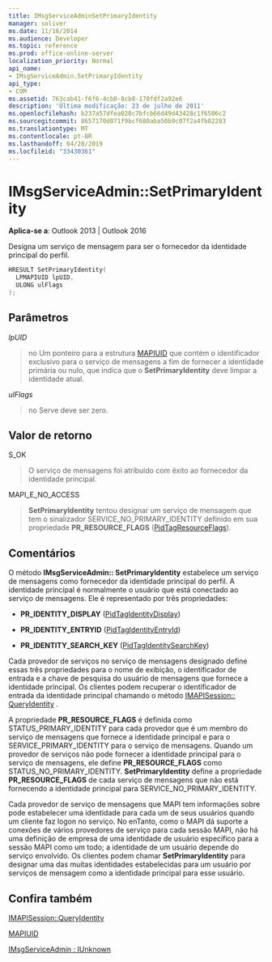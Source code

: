 ```yaml
---
title: IMsgServiceAdminSetPrimaryIdentity
manager: soliver
ms.date: 11/16/2014
ms.audience: Developer
ms.topic: reference
ms.prod: office-online-server
localization_priority: Normal
api_name:
- IMsgServiceAdmin.SetPrimaryIdentity
api_type:
- COM
ms.assetid: 763cab41-f6f6-4cb0-8cb8-170fdf2a92e6
description: 'Última modificação: 23 de julho de 2011'
ms.openlocfilehash: b237a57dfea020c7bfcb66d49d43428c1f6506c2
ms.sourcegitcommit: 8657170d071f9bcf680aba50b9c07f2a4fb82283
ms.translationtype: MT
ms.contentlocale: pt-BR
ms.lasthandoff: 04/28/2019
ms.locfileid: "33430361"
---
```

# <a name="imsgserviceadminsetprimaryidentity"></a>IMsgServiceAdmin::SetPrimaryIdentity

  
  
**Aplica-se a**: Outlook 2013 | Outlook 2016 
  
Designa um serviço de mensagem para ser o fornecedor da identidade principal do perfil.
  
```cpp
HRESULT SetPrimaryIdentity(
  LPMAPIUID lpUID,
  ULONG ulFlags  
);
```

## <a name="parameters"></a>Parâmetros

 _lpUID_
  
> no Um ponteiro para a estrutura [MAPIUID](mapiuid.md) que contém o identificador exclusivo para o serviço de mensagens a fim de fornecer a identidade primária ou nulo, que indica que o **SetPrimaryIdentity** deve limpar a identidade atual. 
    
 _ulFlags_
  
> no Serve deve ser zero.
    
## <a name="return-value"></a>Valor de retorno

S_OK 
  
> O serviço de mensagens foi atribuído com êxito ao fornecedor da identidade principal.
    
MAPI_E_NO_ACCESS 
  
> **SetPrimaryIdentity** tentou designar um serviço de mensagem que tem o sinalizador SERVICE_NO_PRIMARY_IDENTITY definido em sua propriedade **PR_RESOURCE_FLAGS** ([PidTagResourceFlags](pidtagresourceflags-canonical-property.md)).
    
## <a name="remarks"></a>Comentários

O método **IMsgServiceAdmin:: SetPrimaryIdentity** estabelece um serviço de mensagens como fornecedor da identidade principal do perfil. A identidade principal é normalmente o usuário que está conectado ao serviço de mensagens. Ele é representado por três propriedades: 
  
- **PR_IDENTITY_DISPLAY** ([PidTagIdentityDisplay](pidtagidentitydisplay-canonical-property.md))
    
- **PR_IDENTITY_ENTRYID** ([PidTagIdentityEntryId](pidtagidentityentryid-canonical-property.md))
    
- **PR_IDENTITY_SEARCH_KEY** ([PidTagIdentitySearchKey](pidtagidentitysearchkey-canonical-property.md))
    
Cada provedor de serviços no serviço de mensagens designado define essas três propriedades para o nome de exibição, o identificador de entrada e a chave de pesquisa do usuário de mensagens que fornece a identidade principal. Os clientes podem recuperar o identificador de entrada da identidade principal chamando o método [IMAPISession:: QueryIdentity](imapisession-queryidentity.md) . 
  
A propriedade **PR_RESOURCE_FLAGS** é definida como STATUS_PRIMARY_IDENTITY para cada provedor que é um membro do serviço de mensagens que fornece a identidade principal e para o SERVICE_PRIMARY_IDENTITY para o serviço de mensagens. Quando um provedor de serviços não pode fornecer a identidade principal para o serviço de mensagens, ele define **PR_RESOURCE_FLAGS** como STATUS_NO_PRIMARY_IDENTITY. **SetPrimaryIdentity** define a propriedade **PR_RESOURCE_FLAGS** de cada serviço de mensagens que não está fornecendo a identidade principal para SERVICE_NO_PRIMARY_IDENTITY. 
  
Cada provedor de serviço de mensagens que MAPI tem informações sobre pode estabelecer uma identidade para cada um de seus usuários quando um cliente faz logon no serviço. No enTanto, como o MAPI dá suporte a conexões de vários provedores de serviço para cada sessão MAPI, não há uma definição de empresa de uma identidade de usuário específico para a sessão MAPI como um todo; a identidade de um usuário depende do serviço envolvido. Os clientes podem chamar **SetPrimaryIdentity** para designar uma das muitas identidades estabelecidas para um usuário por serviços de mensagem como a identidade principal para esse usuário. 
  
## <a name="see-also"></a>Confira também



[IMAPISession::QueryIdentity](imapisession-queryidentity.md)
  
[MAPIUID](mapiuid.md)
  
[IMsgServiceAdmin : IUnknown](imsgserviceadminiunknown.md)

